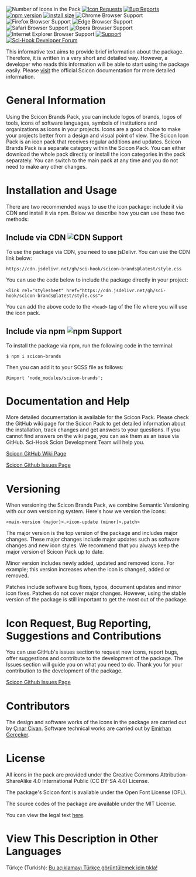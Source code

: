 ![Number of Icons in the Pack](https://img.shields.io/badge/Number%20of%20Icons%20in%20the%20Pack-310-blue?style=flat) [![Icon Requests](https://img.shields.io/badge/Icon%20Requests-Open-green?style=flat&link=https://github.com/Sci-Hook/scicon/issues/new/choose)](https://github.com/Sci-Hook/scicon/issues/new/choose) [![Bug Reports](https://img.shields.io/badge/Bug%20Reports-Open-green?style=flat&link=https://github.com/Sci-Hook/scicon/issues/new/choose)](https://github.com/Sci-Hook/scicon/issues/new/choose) [![npm version](https://badge.fury.io/js/scicon-brands.svg)](https://badge.fury.io/js/scicon-brands) [![install size](https://packagephobia.com/badge?p=scicon-brands)](https://packagephobia.com/result?p=scicon-brands) ![Chrome Browser Support](https://img.shields.io/badge/Chrome%20Browser%20Support-Latest-green?style=flat&logo=googlechrome&logoColor=white) ![Firefox Browser Support](https://img.shields.io/badge/Firefox%20Browser%20Support-Latest-green?style=flat&logo=firefoxbrowser&logoColor=white) ![Edge Browser Support](https://img.shields.io/badge/Edge%20Browser%20Support-Latest-green?style=flat&logo=microsoftedge&logoColor=white) ![Safari Browser Support](https://img.shields.io/badge/Safari%20Browser%20Support-Latest-green?style=flat&logo=safari&logoColor=white) ![Opera Browser Support](https://img.shields.io/badge/Opera%20Browser%20Support-Latest-green?style=flat&logo=opera&logoColor=white) ![Internet Explorer Browser Support](https://img.shields.io/badge/Internet%20Explorer%20Browser%20Support-IE%206,%20IE%207,%20IE%208-green?style=flat&logo=internetexplorer&logoColor=white) [![Support](https://img.shields.io/badge/Support-opensource@scihook.org-orange?style=flat&link=mailto:opensource@scihook.org)](mailto:opensource@scihook.org) [![Sci-Hook Developer Forum](https://img.shields.io/badge/Sci--Hook%20Developer%20Forum-gray?style=flat&logo=github&logoColor=white&link=https://github.com/orgs/Sci-Hook/discussions)](https://github.com/orgs/Sci-Hook/discussions)

This informative text aims to provide brief information about the package. Therefore, it is written in a very short and detailed way. However, a developer who reads this information will be able to start using the package easily. Please [visit](https://github.com/Sci-Hook/scicon/wiki) the official Scicon documentation for more detailed information.

# General Information

Using the Scicon Brands Pack, you can include logos of brands, logos of tools, icons of software languages, symbols of institutions and organizations as icons in your projects. Icons are a good choice to make your projects better from a design and visual point of view. The Scicon Icon Pack is an icon pack that receives regular additions and updates. Scicon Brands Pack is a separate category within the Scicon Pack. You can either download the whole pack directly or install the icon categories in the pack separately. You can switch to the main pack at any time and you do not need to make any other changes.

# Installation and Usage

There are two recommended ways to use the icon package: include it via CDN and install it via npm. Below we describe how you can use these two methods:

## Include via CDN ![CDN Support](https://img.shields.io/badge/CDN%20Support-Active-green?style=flat)

To use the package via CDN, you need to use jsDelivr. You can use the CDN link below:

`https://cdn.jsdelivr.net/gh/sci-hook/scicon-brands@latest/style.css`

You can use the code below to include the package directly in your project:

`<link rel="stylesheet" href="https://cdn.jsdelivr.net/gh/sci-hook/scicon-brands@latest/style.css">`

You can add the above code to the `<head>` tag of the file where you will use the icon pack.

## Include via npm ![npm Support](https://img.shields.io/badge/npm%20Support-Active-green?style=flat)

To install the package via npm, run the following code in the terminal:

`$ npm i scicon-brands`

Then you can add it to your SCSS file as follows:

`@import 'node_modules/scicon-brands';`

# Documentation and Help

More detailed documentation is available for the Scicon Pack. Please check the GitHub wiki page for the Scicon Pack to get detailed information about the installation, track changes and get answers to your questions. If you cannot find answers on the wiki page, you can ask them as an issue via GitHub. Sci-Hook Scion Development Team will help you.

[Scicon GitHub Wiki Page](https://github.com/Sci-Hook/scicon/wiki)

[Scicon Github Issues Page](https://github.com/Sci-Hook/scicon/issues)

# Versioning

When versioning the Scicon Brands Pack, we combine Semantic Versioning with our own versioning system. Here's how we version the icons:

`<main-version (major)>.<icon-update (minor)>.patch>`

The major version is the top version of the package and includes major changes. These major changes include major updates such as software changes and new icon styles. We recommend that you always keep the major version of Scicon Pack up to date.

Minor version includes newly added, updated and removed icons. For example; this version increases when the icon is changed, added or removed.

Patches include software bug fixes, typos, document updates and minor icon fixes. Patches do not cover major changes. However, using the stable version of the package is still important to get the most out of the package.

# Icon Request, Bug Reporting, Suggestions and Contributions

You can use GitHub's issues section to request new icons, report bugs, offer suggestions and contribute to the development of the package. The Issues section will guide you on what you need to do. Thank you for your contribution to the development of the package.

[Scicon Github Issues Page](https://github.com/Sci-Hook/scicon/issues)

# Contributors

The design and software works of the icons in the package are carried out by [Çınar Civan](https://github.com/cinarcivan). Software technical works are carried out by [Emirhan Gerçeker](https://github.com/lim10tech).

# License

All icons in the pack are provided under the Creative Commons Attribution-ShareAlike 4.0 International Public (CC BY-SA 4.0) License.

The package's Scicon font is available under the Open Font License (OFL).

The source codes of the package are available under the MIT License.

You can view the legal text [here](https://github.com/Sci-Hook/scicon-brands/blob/main/LICENSE).

# View This Description in Other Languages

Türkçe (Turkish): [Bu açıklamayı Türkçe görüntülemek için tıkla!](https://github.com/Sci-Hook/scicon-brands/blob/main/READMETR.md)